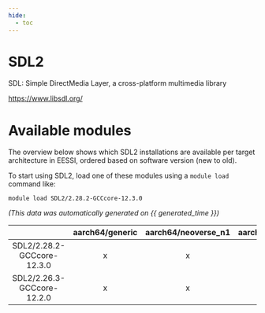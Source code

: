 ```yaml
---
hide:
  - toc
---
```


SDL2
====


SDL: Simple DirectMedia Layer, a cross-platform multimedia library

https://www.libsdl.org/
# Available modules


The overview below shows which SDL2 installations are available per target architecture in EESSI, ordered based on software version (new to old).

To start using SDL2, load one of these modules using a `module load` command like:

```shell
module load SDL2/2.28.2-GCCcore-12.3.0
```

*(This data was automatically generated on {{ generated_time }})*  

| |aarch64/generic|aarch64/neoverse_n1|aarch64/neoverse_v1|x86_64/generic|x86_64/amd/zen2|x86_64/amd/zen3|x86_64/amd/zen4|x86_64/intel/haswell|x86_64/intel/skylake_avx512|
| :---: | :---: | :---: | :---: | :---: | :---: | :---: | :---: | :---: | :---: |
|SDL2/2.28.2-GCCcore-12.3.0|x|x|x|x|x|x|x|x|x|
|SDL2/2.26.3-GCCcore-12.2.0|x|x|x|x|x|x|-|x|x|
